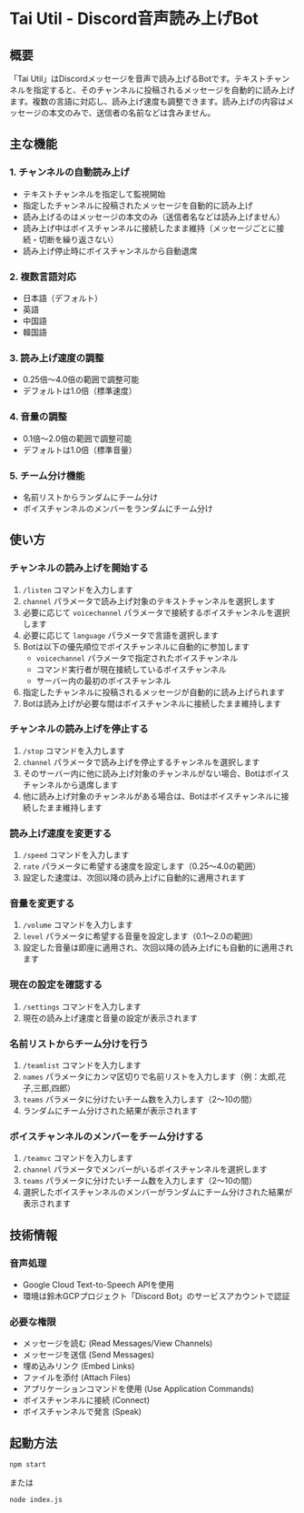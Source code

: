 # Tai Util - Discord音声読み上げBot

## 概要
「Tai Util」はDiscordメッセージを音声で読み上げるBotです。テキストチャンネルを指定すると、そのチャンネルに投稿されるメッセージを自動的に読み上げます。複数の言語に対応し、読み上げ速度も調整できます。読み上げの内容はメッセージの本文のみで、送信者の名前などは含みません。

## 主な機能

### 1. チャンネルの自動読み上げ
- テキストチャンネルを指定して監視開始
- 指定したチャンネルに投稿されたメッセージを自動的に読み上げ
- 読み上げるのはメッセージの本文のみ（送信者名などは読み上げません）
- 読み上げ中はボイスチャンネルに接続したまま維持（メッセージごとに接続・切断を繰り返さない）
- 読み上げ停止時にボイスチャンネルから自動退席

### 2. 複数言語対応
- 日本語（デフォルト）
- 英語
- 中国語
- 韓国語

### 3. 読み上げ速度の調整
- 0.25倍～4.0倍の範囲で調整可能
- デフォルトは1.0倍（標準速度）

### 4. 音量の調整
- 0.1倍～2.0倍の範囲で調整可能
- デフォルトは1.0倍（標準音量）

### 5. チーム分け機能
- 名前リストからランダムにチーム分け
- ボイスチャンネルのメンバーをランダムにチーム分け

## 使い方

### チャンネルの読み上げを開始する
1. `/listen` コマンドを入力します
2. `channel` パラメータで読み上げ対象のテキストチャンネルを選択します
3. 必要に応じて `voicechannel` パラメータで接続するボイスチャンネルを選択します
4. 必要に応じて `language` パラメータで言語を選択します
5. Botは以下の優先順位でボイスチャンネルに自動的に参加します
   - `voicechannel` パラメータで指定されたボイスチャンネル
   - コマンド実行者が現在接続しているボイスチャンネル
   - サーバー内の最初のボイスチャンネル
6. 指定したチャンネルに投稿されるメッセージが自動的に読み上げられます
7. Botは読み上げが必要な間はボイスチャンネルに接続したまま維持します

### チャンネルの読み上げを停止する
1. `/stop` コマンドを入力します
2. `channel` パラメータで読み上げを停止するチャンネルを選択します
3. そのサーバー内に他に読み上げ対象のチャンネルがない場合、Botはボイスチャンネルから退席します
4. 他に読み上げ対象のチャンネルがある場合は、Botはボイスチャンネルに接続したまま維持します

### 読み上げ速度を変更する
1. `/speed` コマンドを入力します
2. `rate` パラメータに希望する速度を設定します（0.25～4.0の範囲）
3. 設定した速度は、次回以降の読み上げに自動的に適用されます

### 音量を変更する
1. `/volume` コマンドを入力します
2. `level` パラメータに希望する音量を設定します（0.1～2.0の範囲）
3. 設定した音量は即座に適用され、次回以降の読み上げにも自動的に適用されます

### 現在の設定を確認する
1. `/settings` コマンドを入力します
2. 現在の読み上げ速度と音量の設定が表示されます

### 名前リストからチーム分けを行う
1. `/teamlist` コマンドを入力します
2. `names` パラメータにカンマ区切りで名前リストを入力します（例：太郎,花子,三郎,四郎）
3. `teams` パラメータに分けたいチーム数を入力します（2～10の間）
4. ランダムにチーム分けされた結果が表示されます

### ボイスチャンネルのメンバーをチーム分けする
1. `/teamvc` コマンドを入力します
2. `channel` パラメータでメンバーがいるボイスチャンネルを選択します
3. `teams` パラメータに分けたいチーム数を入力します（2～10の間）
4. 選択したボイスチャンネルのメンバーがランダムにチーム分けされた結果が表示されます

## 技術情報

### 音声処理
- Google Cloud Text-to-Speech APIを使用
- 環境は鈴木GCPプロジェクト「Discord Bot」のサービスアカウントで認証

### 必要な権限
- メッセージを読む (Read Messages/View Channels)
- メッセージを送信 (Send Messages)
- 埋め込みリンク (Embed Links)
- ファイルを添付 (Attach Files)
- アプリケーションコマンドを使用 (Use Application Commands)
- ボイスチャンネルに接続 (Connect)
- ボイスチャンネルで発言 (Speak)

## 起動方法

```
npm start
```

または

```
node index.js
```
